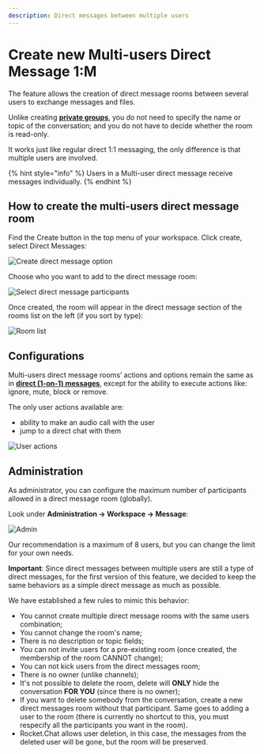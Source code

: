 ```yaml
---
description: Direct messages between multiple users
---
```


# Create new Multi-users Direct Message 1:M

The feature allows the creation of direct message rooms between several users to exchange messages and files.

Unlike creating [**private groups**](../channels/), you do not need to specify the name or topic of the conversation; and you do not have to decide whether the room is read-only.

It works just like regular direct 1:1 messaging, the only difference is that multiple users are involved.

{% hint style="info" %}
Users in a Multi-user direct message receive messages individually.
{% endhint %}

## How to create the multi-users direct message room

Find the Create button in the top menu of your workspace. Click create, select Direct Messages:

![Create direct message option](../../../../.gitbook/assets/create-direct-message-option.png)

Choose who you want to add to the direct message room:

![Select direct message participants](../../../../.gitbook/assets/select-users.png)

Once created, the room will appear in the direct message section of the rooms list on the left (if you sort by type):

![Room list](../../../../.gitbook/assets/room-list.png)

## Configurations

Multi-users direct message rooms’ actions and options remain the same as in [**direct (1-on-1) messages**](../channels/), except for the ability to execute actions like: ignore, mute, block or remove.

The only user actions available are:

* ability to make an audio call with the user
* jump to a direct chat with them

![User actions](../../../../.gitbook/assets/user-actions.png)

## Administration

As administrator, you can configure the maximum number of participants allowed in a direct message room (globally).

Look under **Administration -> Workspace -> Message**:

![Admin](../../../../.gitbook/assets/admin.png)

Our recommendation is a maximum of 8 users, but you can change the limit for your own needs.

**Important**: Since direct messages between multiple users are still a type of direct messages, for the first version of this feature, we decided to keep the same behaviors as a simple direct message as much as possible.

We have established a few rules to mimic this behavior:

* You cannot create multiple direct message rooms with the same users combination;
* You cannot change the room's name;
* There is no description or topic fields;
* You can not invite users for a pre-existing room  (once created, the membership of the room CANNOT change);
* You can not kick users from the direct messages room;
* There is no owner (unlike channels);
* It's not possible to delete the room, delete will **ONLY** hide the conversation **FOR YOU** (since there is no owner);
* If you want to delete somebody from the conversation, create a new direct messages room without that participant. Same goes to adding a user to the room  (there is currently no shortcut to this, you must respecify all the participants you want in the room).
* Rocket.Chat allows user deletion, in this case, the messages from the deleted user will be gone, but the room will be preserved.
